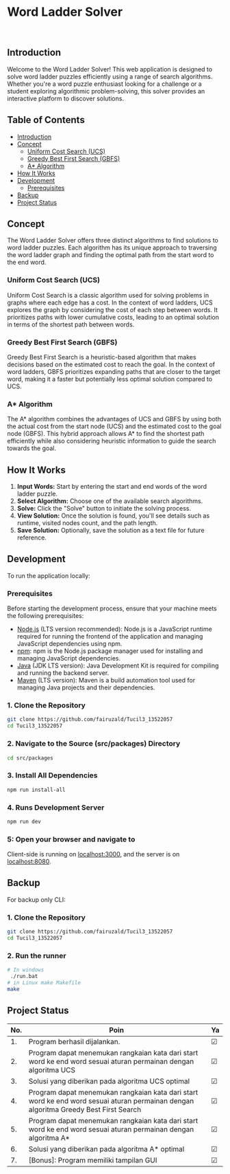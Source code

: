 # Word Ladder Solver

<br/>

## Introduction

Welcome to the Word Ladder Solver! This web application is designed to solve word ladder puzzles efficiently using a range of search algorithms. Whether you're a word puzzle enthusiast looking for a challenge or a student exploring algorithmic problem-solving, this solver provides an interactive platform to discover solutions.

## Table of Contents

- [Introduction](#introduction)
- [Concept](#concept)
  - [Uniform Cost Search (UCS)](#uniform-cost-search-ucs)
  - [Greedy Best First Search (GBFS)](#greedy-best-first-search-gbfs)
  - [A* Algorithm](#a-algorithm)
- [How It Works](#how-it-works)
- [Development](#development)
  - [Prerequisites](#prerequisites)
- [Backup](#backup)
- [Project Status](#project-status)

## Concept

The Word Ladder Solver offers three distinct algorithms to find solutions to word ladder puzzles. Each algorithm has its unique approach to traversing the word ladder graph and finding the optimal path from the start word to the end word.

### Uniform Cost Search (UCS)

Uniform Cost Search is a classic algorithm used for solving problems in graphs where each edge has a cost. In the context of word ladders, UCS explores the graph by considering the cost of each step between words. It prioritizes paths with lower cumulative costs, leading to an optimal solution in terms of the shortest path between words.

### Greedy Best First Search (GBFS)

Greedy Best First Search is a heuristic-based algorithm that makes decisions based on the estimated cost to reach the goal. In the context of word ladders, GBFS prioritizes expanding paths that are closer to the target word, making it a faster but potentially less optimal solution compared to UCS.

### A\* Algorithm

The A* algorithm combines the advantages of UCS and GBFS by using both the actual cost from the start node (UCS) and the estimated cost to the goal node (GBFS). This hybrid approach allows A* to find the shortest path efficiently while also considering heuristic information to guide the search towards the goal.

## How It Works

1. **Input Words:** Start by entering the start and end words of the word ladder puzzle.
2. **Select Algorithm:** Choose one of the available search algorithms.
3. **Solve:** Click the "Solve" button to initiate the solving process.
4. **View Solution:** Once the solution is found, you'll see details such as runtime, visited nodes count, and the path length.
5. **Save Solution:** Optionally, save the solution as a text file for future reference.

## Development

To run the application locally:

### Prerequisites

Before starting the development process, ensure that your machine meets the following prerequisites:

- [Node.js](https://nodejs.org/) (LTS version recommended): Node.js is a JavaScript runtime required for running the frontend of the application and managing JavaScript dependencies using npm.
- [npm](https://www.npmjs.com/): npm is the Node.js package manager used for installing and managing JavaScript dependencies.
- [Java](https://www.java.com/en/) (JDK LTS version): Java Development Kit is required for compiling and running the backend server.
- [Maven](https://maven.apache.org/) (LTS version): Maven is a build automation tool used for managing Java projects and their dependencies.

### 1. Clone the Repository

```bash
git clone https://github.com/fairuzald/Tucil3_13522057
cd Tucil3_13522057
```

### 2. Navigate to the Source (src/packages) Directory

```bash
cd src/packages

```

### 3. Install All Dependencies

```bash
npm run install-all
```

### 4. Runs Development Server

```bash
npm run dev
```

### 5: Open your browser and navigate to

Client-side is running on [localhost:3000](http://localhost:3000), and the server is on [localhost:8080](http://localhost:8080).

## Backup

For backup only CLI:

### 1. Clone the Repository

```bash
git clone https://github.com/fairuzald/Tucil3_13522057
cd Tucil3_13522057
```

### 2. Run the runner

```bash
# In windows
 ./run.bat
# in Linux make Makefile
make
```

## Project Status

| No. | Poin | Ya |
|-----|------|---------|
| 1.  | Program berhasil dijalankan. | &#9745; |
| 2.  | Program dapat menemukan rangkaian kata dari start word ke end word sesuai aturan permainan dengan algoritma UCS | &#9745; |
| 3.  | Solusi yang diberikan pada algoritma UCS optimal | &#9745; |
| 4.  | Program dapat menemukan rangkaian kata dari start word ke end word sesuai aturan permainan dengan algoritma Greedy Best First Search | &#9745; |
| 5.  | Program dapat menemukan rangkaian kata dari start word ke end word sesuai aturan permainan dengan algoritma A* | &#9745; |
| 6.  | Solusi yang diberikan pada algoritma A* optimal | &#9745; |
| 7.  | [Bonus]: Program memiliki tampilan GUI | &#9745; |
